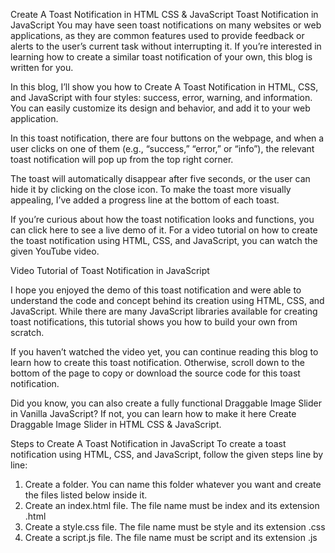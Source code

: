 Create A Toast Notification in HTML CSS & JavaScript Toast Notification in JavaScript
You may have seen toast notifications on many websites or web applications, as they are common features used to provide feedback or alerts to the user’s current task without interrupting it. If you’re interested in learning how to create a similar toast notification of your own, this blog is written for you.

In this blog, I’ll show you how to Create A Toast Notification in HTML, CSS, and JavaScript with four styles: success, error, warning, and information. You can easily customize its design and behavior, and add it to your web application.

In this toast notification, there are four buttons on the webpage, and when a user clicks on one of them (e.g., “success,” “error,” or “info”), the relevant toast notification will pop up from the top right corner.

The toast will automatically disappear after five seconds, or the user can hide it by clicking on the close icon. To make the toast more visually appealing, I’ve added a progress line at the bottom of each toast.

If you’re curious about how the toast notification looks and functions, you can click here to see a live demo of it. For a video tutorial on how to create the toast notification using HTML, CSS, and JavaScript, you can watch the given YouTube video.

Video Tutorial of Toast Notification in JavaScript

 
I hope you enjoyed the demo of this toast notification and were able to understand the code and concept behind its creation using HTML, CSS, and JavaScript. While there are many JavaScript libraries available for creating toast notifications, this tutorial shows you how to build your own from scratch.

If you haven’t watched the video yet, you can continue reading this blog to learn how to create this toast notification. Otherwise, scroll down to the bottom of the page to copy or download the source code for this toast notification.

Did you know, you can also create a fully functional Draggable Image Slider in Vanilla JavaScript? If not, you can learn how to make it here Create Draggable Image Slider in HTML CSS & JavaScript.

Steps to Create A Toast Notification in JavaScript
To create a toast notification using HTML, CSS, and JavaScript, follow the given steps line by line:

1. Create a folder. You can name this folder whatever you want and create the files listed below inside it.
2. Create an index.html file. The file name must be index and its extension .html
3. Create a style.css file. The file name must be style and its extension .css
4. Create a script.js file. The file name must be script and its extension .js
